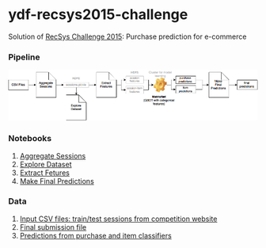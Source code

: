 ydf-recsys2015-challenge
========================

Solution of [RecSys Challenge 2015](http://2015.recsyschallenge.com/index.html): Purchase prediction for e-commerce

### Pipeline

![Solution Pipeline](YDF_RecSys2015_Challenge_Solution.png)

### Notebooks

1. [Aggregate Sessions]()
2. [Explore Dataset]()
3. [Extract Fetures]()
4. [Make Final Predictions]()

### Data

1. [Input CSV files: train/test sessions from competition website](http://2015.recsyschallenge.com/challenge.html)
3. [Final submission file](data/submission)
2. [Predictions from purchase and item classifiers](data/predictions)

